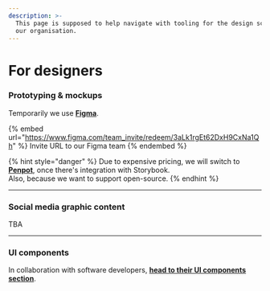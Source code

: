 ```yaml
---
description: >-
  This page is supposed to help navigate with tooling for the design scope in
  our organisation.
---
```


# For designers

### Prototyping & mockups

Temporarily we use [**Figma**](https://figma.com/).

{% embed url="https://www.figma.com/team_invite/redeem/3aLk1rgEt62DxH9CxNa1Qh" %}
Invite URL to our Figma team
{% endembed %}

{% hint style="danger" %}
Due to expensive pricing, we will switch to [**Penpot**](https://penpot.app), once there's integration with Storybook.\
Also, because we want to support open-source.
{% endhint %}

***

### Social media graphic content

TBA

***

### UI components

In collaboration with software developers, [**head to their UI components section**](for-developers.md#ui-components).
